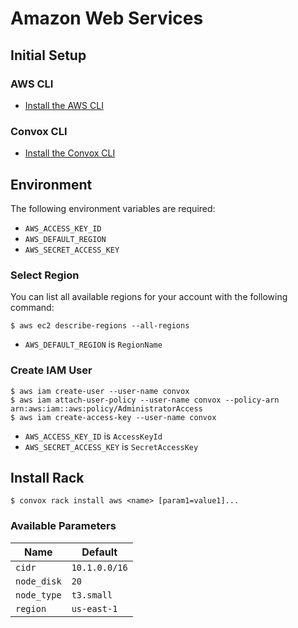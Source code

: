 # Amazon Web Services

## Initial Setup

### AWS CLI

- [Install the AWS CLI](https://docs.aws.amazon.com/cli/latest/userguide/cli-chap-install.html)

### Convox CLI

- [Install the Convox CLI](../cli.md)

## Environment

The following environment variables are required:

- `AWS_ACCESS_KEY_ID`
- `AWS_DEFAULT_REGION`
- `AWS_SECRET_ACCESS_KEY`

### Select Region

You can list all available regions for your account with the following command:

    $ aws ec2 describe-regions --all-regions

- `AWS_DEFAULT_REGION` is `RegionName`

### Create IAM User

    $ aws iam create-user --user-name convox
    $ aws iam attach-user-policy --user-name convox --policy-arn arn:aws:iam::aws:policy/AdministratorAccess
    $ aws iam create-access-key --user-name convox

- `AWS_ACCESS_KEY_ID` is `AccessKeyId`
- `AWS_SECRET_ACCESS_KEY` is `SecretAccessKey`

## Install Rack

    $ convox rack install aws <name> [param1=value1]...

### Available Parameters

| Name        | Default       |
| ----------- | ------------- |
| `cidr`      | `10.1.0.0/16` |
| `node_disk` | `20`          |
| `node_type` | `t3.small`    |
| `region`    | `us-east-1`   |